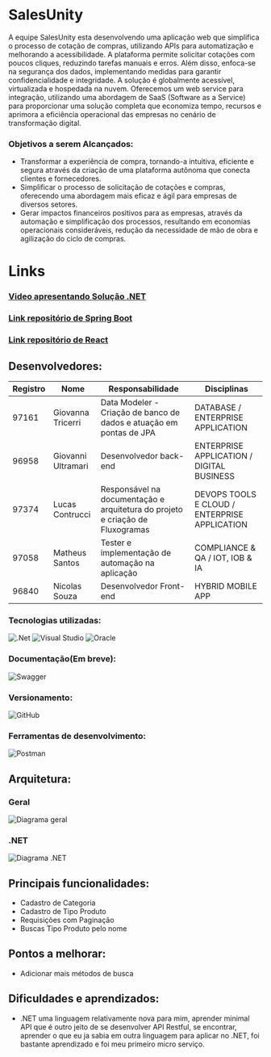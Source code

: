 # SalesUnity

A equipe SalesUnity esta desenvolvendo uma aplicação web que simplifica o processo de cotação de compras, utilizando APIs para automatização e melhorando a acessibilidade. A plataforma permite solicitar cotações com poucos cliques, reduzindo tarefas manuais e erros. Além disso, enfoca-se na segurança dos dados, implementando medidas para garantir confidencialidade e integridade. A solução é globalmente acessível, virtualizada e hospedada na nuvem. Oferecemos um web service para integração, utilizando uma abordagem de SaaS (Software as a Service) para proporcionar uma solução completa que economiza tempo, recursos e aprimora a eficiência operacional das empresas no cenário de transformação digital.

### Objetivos a serem Alcançados:

- Transformar a experiência de compra, tornando-a intuitiva, eficiente e segura através da criação de uma plataforma autônoma que conecta clientes e fornecedores.
- Simplificar o processo de solicitação de cotações e compras, oferecendo uma abordagem mais eficaz e ágil para empresas de diversos setores.
- Gerar impactos financeiros positivos para as empresas, através da automação e simplificação dos processos, resultando em economias operacionais consideráveis, redução da necessidade de mão de obra e agilização do ciclo de compras.
# Links
### [Video apresentando Solução .NET](https://www.youtube.com/watch?v=sWFI0jVEgRk)
### [Link repositório de Spring Boot](https://github.com/AdurraIS/NETAPI_LevelGroupChallenge)
### [Link repositório de React](https://github.com/AdurraIS/reactweb_levelgroupchallenge)
## Desenvolvedores:
| Registro | Nome  | Responsabilidade | Disciplinas|
| ------------- | ------------- | ------------- | ------------- |
| 97161 | Giovanna Tricerri | Data Modeler - Criação de banco de dados e atuação em pontas de JPA | DATABASE / ENTERPRISE APPLICATION |
| 96958 | Giovanni Ultramari | Desenvolvedor back-end | ENTERPRISE APPLICATION / DIGITAL BUSINESS  |
| 97374 |Lucas Contrucci | Responsável na documentação e arquitetura do projeto e criação de Fluxogramas | DEVOPS TOOLS E CLOUD / ENTERPRISE APPLICATION |
| 97058 | Matheus Santos | Tester e implementação de automação na aplicação | COMPLIANCE & QA /  IOT, IOB & IA |
| 96840 | Nicolas Souza | Desenvolvedor Front-end | HYBRID MOBILE APP |

### Tecnologias utilizadas:
![.Net](https://img.shields.io/badge/.NET-5C2D91?style=for-the-badge&logo=.net&logoColor=white)
![Visual Studio](https://img.shields.io/badge/Visual%20Studio-5C2D91.svg?style=for-the-badge&logo=visual-studio&logoColor=white)
![Oracle](https://img.shields.io/badge/Oracle-F80000?style=for-the-badge&logo=oracle&logoColor=white)
### Documentação(Em breve):
![Swagger](https://img.shields.io/badge/-Swagger-%23Clojure?style=for-the-badge&logo=swagger&logoColor=white)
### Versionamento:
![GitHub](https://img.shields.io/badge/github-%23121011.svg?style=for-the-badge&logo=github&logoColor=white)
### Ferramentas de desenvolvimento:
![Postman](https://img.shields.io/badge/Postman-FF6C37?style=for-the-badge&logo=postman&logoColor=white)

## Arquitetura:
### Geral
![Diagrama geral](https://github.com/AdurraIS/SpringAPI_LevelGroupChallenge/assets/119917719/763471cc-959b-4c78-84c5-f2071785354e)
### .NET
![Diagrama .NET](https://github.com/AdurraIS/SpringAPI_LevelGroupChallenge/assets/119917719/f18c2244-f618-4206-89e9-2f84c224965f)


## Principais funcionalidades:
- Cadastro de Categoria
- Cadastro de Tipo Produto
- Requisições com Paginação
- Buscas Tipo Produto pelo nome

## Pontos a melhorar:
  - Adicionar mais métodos de busca
## Dificuldades e aprendizados:
  - .NET uma linguagem relativamente nova para mim, aprender minimal API que é outro jeito de se desenvolver API Restful, se encontrar, aprender o que eu ja sabia em outra linguagem para aplicar no .NET, foi bastante aprendizado e foi meu primeiro micro serviço.
